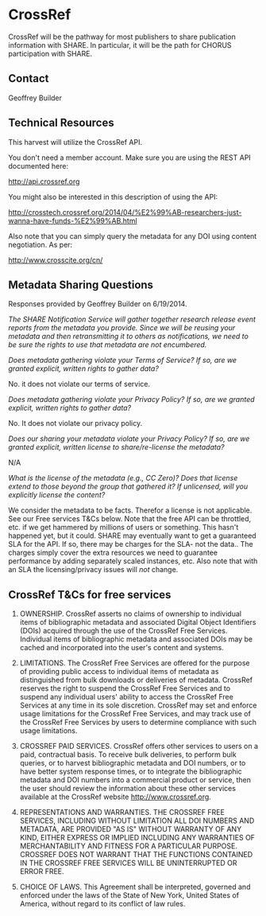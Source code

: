 CrossRef
====

CrossRef will be the pathway for most publishers to share publication information with SHARE. In particular, it will be the path for CHORUS participation with SHARE.

Contact
----

Geoffrey Builder

Technical Resources
----

This harvest will utilize the CrossRef API.

You don't need a member account. Make sure you are using the REST API documented here:

http://api.crossref.org

You might also be interested in this description of using the API:

http://crosstech.crossref.org/2014/04/%E2%99%AB-researchers-just-wanna-have-funds-%E2%99%AB.html

Also note that you can simply query the metadata for any DOI using content negotiation. As per:

http://www.crosscite.org/cn/

Metadata Sharing Questions
----

Responses provided by Geoffrey Builder on 6/19/2014.

_The SHARE Notification Service will gather together research release event reports from the metadata you provide. Since we will be reusing your metadata and then retransmitting it to others as notifications, we need to be sure the rights to use that metadata are not encumbered._

_Does metadata gathering violate your Terms of Service? If so, are we granted explicit, written rights to gather data?_

No. it does not violate our terms of service.

_Does metadata gathering violate your Privacy Policy? If so, are we granted explicit, written rights to gather data?_

No. It does not violate our privacy policy.

_Does our sharing your metadata violate your Privacy Policy? If so, are we granted explicit, written license to share/re-license the metadata?_

N/A

_What is the license of the metadata (e.g., CC Zero)? Does that license extend to those beyond the group that gathered it? If unlicensed, will you explicitly license the content?_

We consider the metadata to be facts. Therefor a license is not applicable. See our Free services T&Cs below. Note that the free API can be throttled, etc. if we get hammered by millions of users or something. This hasn't happened yet, but it could. SHARE may eventually want to get a guaranteed SLA for the API. If so, there may be charges for the SLA- not the data.. The charges simply cover the extra resources we need to guarantee performance by adding separately scaled instances, etc. Also note that with an SLA the licensing/privacy issues will *not* change.

CrossRef T&Cs for free services
----

1. OWNERSHIP. CrossRef asserts no claims of ownership to individual items of bibliographic metadata and associated Digital Object Identifiers (DOIs) acquired through the use of the CrossRef Free Services. Individual items of bibliographic metadata and associated DOIs may be cached and incorporated into the user's content and systems.

2. LIMITATIONS. The CrossRef Free Services are offered for the purpose of providing public access to individual items of metadata as distinguished from bulk downloads or deliveries of metadata. CrossRef reserves the right to suspend the CrossRef Free Services and to suspend any individual users' ability to access the CrossRef Free Services at any time in its sole discretion.  CrossRef may set and enforce usage limitations for the CrossRef Free Services, and may track use of the CrossRef Free Services by users to determine compliance with such usage limitations.

3. CROSSREF PAID SERVICES. CrossRef offers other services to users on a paid, contractual basis. To receive bulk deliveries, to perform bulk queries, or to harvest bibliographic metadata and DOI numbers, or to have better system response times, or to integrate the bibliographic metadata and DOI numbers into a commercial product or service, then the user should review the information about these other services available at the CrossRef website http://www.crossref.org.

4. REPRESENTATIONS AND WARRANTIES. THE CROSSREF FREE SERVICES, INCLUDING WITHOUT LIMITATION ALL DOI NUMBERS AND METADATA, ARE PROVIDED "AS IS" WITHOUT WARRANTY OF ANY KIND, EITHER EXPRESS OR IMPLIED INCLUDING ANY WARRANTIES OF MERCHANTABILITY AND FITNESS FOR A PARTICULAR PURPOSE. CROSSREF DOES NOT WARRANT THAT THE FUNCTIONS CONTAINED IN THE CROSSREF FREE SERVICES WILL BE UNINTERRUPTED OR ERROR FREE.

5. CHOICE OF LAWS.  This Agreement shall be interpreted, governed and enforced under the laws of the State of New York, United States of America, without regard to its conflict of law rules.